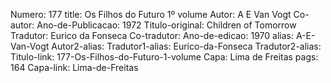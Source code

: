Numero: 177
title: Os Filhos do Futuro 1º volume
Autor: A E Van Vogt
Co-autor: 
Ano-de-Publicacao: 1972
Titulo-original: Children of Tomorrow
Tradutor: Eurico da Fonseca
Co-tradutor: 
Ano-de-edicao: 1970
alias: A-E-Van-Vogt
Autor2-alias: 
Tradutor1-alias: Eurico-da-Fonseca
Tradutor2-alias: 
Titulo-link: 177-Os-Filhos-do-Futuro-1-volume
Capa: Lima de Freitas
pags: 164
Capa-link: Lima-de-Freitas